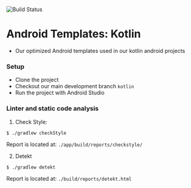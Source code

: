 ![Build Status](https://www.bitrise.io/app/4cbfc6308f5c80e5/status.svg?token=FXilfAPD1nT8M1QzlfBNqA&branch=kotlin)
# Android Templates: Kotlin
- Our optimized Android templates used in our kotlin android projects

### Setup
- Clone the project
- Checkout our main development branch `kotlin`
- Run the project with Android Studio


### Linter and static code analysis

1. Check Style:

```
$ ./gradlew checkStyle
```

Report is located at: `./app/build/reports/checkstyle/`

2. Detekt

```
$ ./gradlew detekt
```

Report is located at: `./build/reports/detekt.html`

